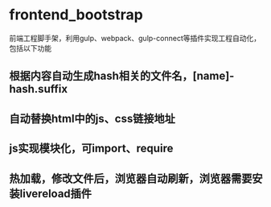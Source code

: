 # frontend_bootstrap
前端工程脚手架，利用gulp、webpack、gulp-connect等插件实现工程自动化，包括以下功能
##  根据内容自动生成hash相关的文件名，[name]-hash.suffix
## 自动替换html中的js、css链接地址
## js实现模块化，可import、require
## 热加载，修改文件后，浏览器自动刷新，浏览器需要安装livereload插件

